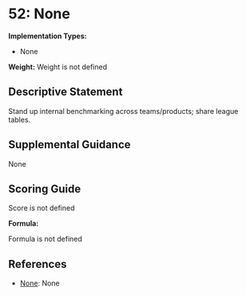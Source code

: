 # 52: None

**Implementation Types:**

- None

**Weight:** Weight is not defined

## Descriptive Statement

Stand up internal benchmarking across teams/products; share league tables.

## Supplemental Guidance

None

## Scoring Guide

Score is not defined

**Formula:**

Formula is not defined

## References

- [None](None): None
